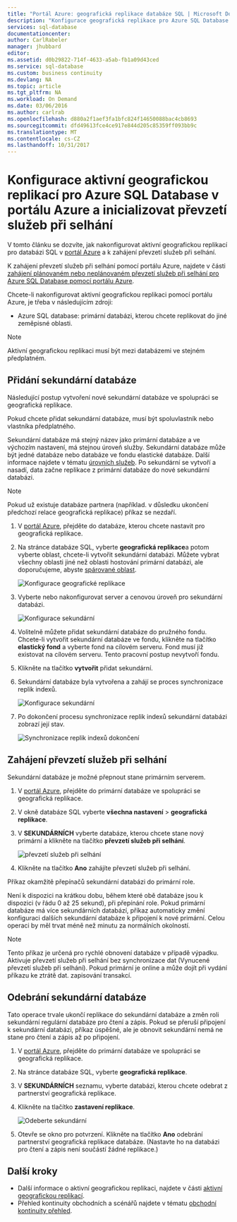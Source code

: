```yaml
---
title: "Portál Azure: geografická replikace databáze SQL | Microsoft Docs"
description: "Konfigurace geografická replikace pro Azure SQL Database v portálu Azure a inicializovat převzetí služeb při selhání"
services: sql-database
documentationcenter: 
author: CarlRabeler
manager: jhubbard
editor: 
ms.assetid: d0b29822-714f-4633-a5ab-fb1a09d43ced
ms.service: sql-database
ms.custom: business continuity
ms.devlang: NA
ms.topic: article
ms.tgt_pltfrm: NA
ms.workload: On Demand
ms.date: 03/06/2016
ms.author: carlrab
ms.openlocfilehash: d880a2f1aef3fa1bfc824f14650088bac4cb8693
ms.sourcegitcommit: dfd49613fce4ce917e844d205c85359ff093bb9c
ms.translationtype: MT
ms.contentlocale: cs-CZ
ms.lasthandoff: 10/31/2017
---
```

# <a name="configure-active-geo-replication-for-azure-sql-database-in-the-azure-portal-and-initiate-failover"></a>Konfigurace aktivní geografickou replikací pro Azure SQL Database v portálu Azure a inicializovat převzetí služeb při selhání

V tomto článku se dozvíte, jak nakonfigurovat aktivní geografickou replikací pro databázi SQL v [portál Azure](http://portal.azure.com) a k zahájení převzetí služeb při selhání.

K zahájení převzetí služeb při selhání pomocí portálu Azure, najdete v části [zahájení plánovaném nebo neplánovaném převzetí služeb při selhání pro Azure SQL Database pomocí portálu Azure](sql-database-geo-replication-portal.md).

Chcete-li nakonfigurovat aktivní geografickou replikaci pomocí portálu Azure, je třeba v následujícím zdroji:

* Azure SQL database: primární databázi, kterou chcete replikovat do jiné zeměpisné oblasti.

> [!Note]
Aktivní geografickou replikaci musí být mezi databázemi ve stejném předplatném.

## <a name="add-a-secondary-database"></a>Přidání sekundární databáze
Následující postup vytvoření nové sekundární databáze ve spolupráci se geografická replikace.  

Pokud chcete přidat sekundární databáze, musí být spoluvlastník nebo vlastníka předplatného.

Sekundární databáze má stejný název jako primární databáze a ve výchozím nastavení, má stejnou úroveň služby. Sekundární databáze může být jedné databáze nebo databáze ve fondu elastické databáze. Další informace najdete v tématu [úrovních služeb](sql-database-service-tiers.md).
Po sekundární se vytvoří a nasadí, data začne replikace z primární databáze do nové sekundární databázi.

> [!NOTE]
> Pokud už existuje databáze partnera (například. v důsledku ukončení předchozí relace geografická replikace) příkaz se nezdaří.
> 

1. V [portál Azure](http://portal.azure.com), přejděte do databáze, kterou chcete nastavit pro geografická replikace.
2. Na stránce databáze SQL, vyberte **geografická replikace**a potom vyberte oblast, chcete-li vytvořit sekundární databázi. Můžete vybrat všechny oblasti jiné než oblasti hostování primární databázi, ale doporučujeme, abyste [spárované oblast](../best-practices-availability-paired-regions.md).
   
    ![Konfigurace geografické replikace](./media/sql-database-geo-replication-portal/configure-geo-replication.png)
3. Vyberte nebo nakonfigurovat server a cenovou úroveň pro sekundární databázi.
   
    ![Konfigurace sekundární](./media/sql-database-geo-replication-portal/create-secondary.png)
4. Volitelně můžete přidat sekundární databáze do pružného fondu. Chcete-li vytvořit sekundární databáze ve fondu, klikněte na tlačítko **elastický fond** a vyberte fond na cílovém serveru. Fond musí již existovat na cílovém serveru. Tento pracovní postup nevytvoří fondu.
5. Klikněte na tlačítko **vytvořit** přidat sekundární.
6. Sekundární databáze byla vytvořena a zahájí se proces synchronizace replik indexů.
   
    ![Konfigurace sekundární](./media/sql-database-geo-replication-portal/seeding0.png)
7. Po dokončení procesu synchronizace replik indexů sekundární databázi zobrazí její stav.
   
    ![Synchronizace replik indexů dokončení](./media/sql-database-geo-replication-portal/seeding-complete.png)

## <a name="initiate-a-failover"></a>Zahájení převzetí služeb při selhání

Sekundární databáze je možné přepnout stane primárním serverem.  

1. V [portál Azure](http://portal.azure.com), přejděte do primární databáze ve spolupráci se geografická replikace.
2. V okně databáze SQL vyberte **všechna nastavení** > **geografická replikace**.
3. V **SEKUNDÁRNÍCH** vyberte databáze, kterou chcete stane nový primární a klikněte na tlačítko **převzetí služeb při selhání**.
   
    ![převzetí služeb při selhání](./media/sql-database-geo-replication-failover-portal/secondaries.png)
4. Klikněte na tlačítko **Ano** zahájíte převzetí služeb při selhání.

Příkaz okamžitě přepínačů sekundární databázi do primární role. 

Není k dispozici na krátkou dobu, během které obě databáze jsou k dispozici (v řádu 0 až 25 sekund), při přepínání role. Pokud primární databáze má více sekundárních databází, příkaz automaticky změní konfiguraci dalších sekundární databáze k připojení k nové primární. Celou operaci by měl trvat méně než minutu za normálních okolností. 

> [!NOTE]
> Tento příkaz je určená pro rychlé obnovení databáze v případě výpadku. Aktivuje převzetí služeb při selhání bez synchronizace dat (Vynucené převzetí služeb při selhání).  Pokud primární je online a může dojít při vydání příkazu ke ztrátě dat. zapisování transakcí. 
> 
> 

## <a name="remove-secondary-database"></a>Odebrání sekundární databáze
Tato operace trvale ukončí replikace do sekundární databáze a změn roli sekundární regulární databáze pro čtení a zápis. Pokud se přeruší připojení k sekundární databázi, příkaz úspěšné, ale je obnovit sekundární nemá ne stane pro čtení a zápis až po připojení.  

1. V [portál Azure](http://portal.azure.com), přejděte do primární databáze ve spolupráci se geografická replikace.
2. Na stránce databáze SQL, vyberte **geografická replikace**.
3. V **SEKUNDÁRNÍCH** seznamu, vyberte databázi, kterou chcete odebrat z partnerství geografická replikace.
4. Klikněte na tlačítko **zastavení replikace**.
   
    ![Odeberte sekundární](./media/sql-database-geo-replication-portal/remove-secondary.png)
5. Otevře se okno pro potvrzení. Klikněte na tlačítko **Ano** odebrání partnerství geografická replikace databáze. (Nastavte ho na databázi pro čtení a zápis není součástí žádné replikace.)

## <a name="next-steps"></a>Další kroky
* Další informace o aktivní geografickou replikaci, najdete v části [aktivní geografickou replikací](sql-database-geo-replication-overview.md).
* Přehled kontinuity obchodních a scénářů najdete v tématu [obchodní kontinuity přehled](sql-database-business-continuity.md).

